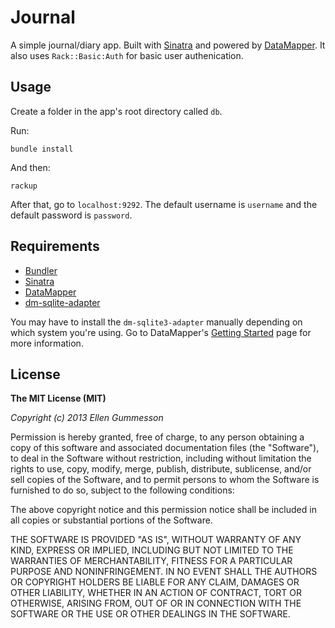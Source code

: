 # Journal

A simple journal/diary app. Built with [Sinatra](http://www.sinatrarb.com/ "Sinatra") and powered by [DataMapper](http://datamapper.org "DataMapper"). It also uses `Rack::Basic:Auth` for basic user authenication.

## Usage

Create a folder in the app's root directory called `db`.

Run:

	bundle install

And then:

	rackup

After that, go to `localhost:9292`. The default username is `username` and the default password is `password`.

## Requirements

- [Bundler](http://gembundler.com/ "Bundler")
- [Sinatra](http://www.sinatrarb.com/ "Sinatra")
- [DataMapper](http://datamapper.org/ "DataMapper")
- [dm-sqlite-adapter](http://rubygems.org/gems/dm-sqlite-adapter "dm-sqlite-adapter")

You may have to install the `dm-sqlite3-adapter` manually depending on which system you're using. Go to DataMapper's [Getting Started](http://datamapper.org/getting-started.html "Getting Started") page for more information.

## License

**The MIT License (MIT)**

*Copyright (c) 2013 Ellen Gummesson*

Permission is hereby granted, free of charge, to any person obtaining a copy of this software and associated documentation files (the "Software"), to deal in the Software without restriction, including without limitation the rights to use, copy, modify, merge, publish, distribute, sublicense, and/or sell copies of the Software, and to permit persons to whom the Software is furnished to do so, subject to the following conditions:

The above copyright notice and this permission notice shall be included in all copies or substantial portions of the Software.

THE SOFTWARE IS PROVIDED "AS IS", WITHOUT WARRANTY OF ANY KIND, EXPRESS OR IMPLIED, INCLUDING BUT NOT LIMITED TO THE WARRANTIES OF MERCHANTABILITY, FITNESS FOR A PARTICULAR PURPOSE AND NONINFRINGEMENT. IN NO EVENT SHALL THE AUTHORS OR COPYRIGHT HOLDERS BE LIABLE FOR ANY CLAIM, DAMAGES OR OTHER LIABILITY, WHETHER IN AN ACTION OF CONTRACT, TORT OR OTHERWISE, ARISING FROM, OUT OF OR IN CONNECTION WITH THE SOFTWARE OR THE USE OR OTHER DEALINGS IN THE SOFTWARE.
